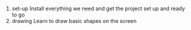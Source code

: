 1. set-up
    Install everything we need and get the project set up and ready to go
2. drawing
    Learn to draw basic shapes on the screen